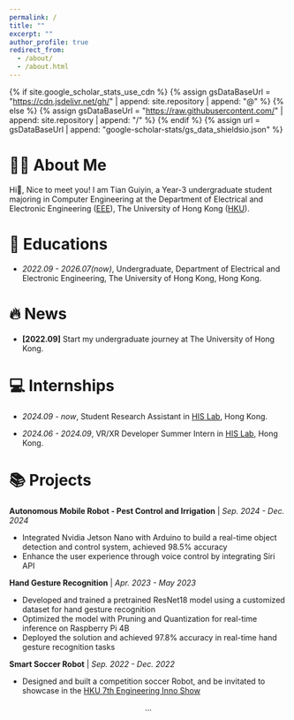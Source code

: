 ```yaml
---
permalink: /
title: ""
excerpt: ""
author_profile: true
redirect_from: 
  - /about/
  - /about.html
---
```


{% if site.google_scholar_stats_use_cdn %}
{% assign gsDataBaseUrl = "https://cdn.jsdelivr.net/gh/" | append: site.repository | append: "@" %}
{% else %}
{% assign gsDataBaseUrl = "https://raw.githubusercontent.com/" | append: site.repository | append: "/" %}
{% endif %}
{% assign url = gsDataBaseUrl | append: "google-scholar-stats/gs_data_shieldsio.json" %}

<span class='anchor' id='about-me'></span>
# 👨‍🎓 About Me
Hi👋, Nice to meet you! I am Tian Guiyin, a Year-3 undergraduate student majoring in Computer Engineering at the Department of Electrical and Electronic Engineering ([EEE](https://www.eee.hku.hk/)), The University of Hong Kong ([HKU](https://www.hku.hk/)).

<!-- My research interest includes neural machine translation and computer vision. I have published more than 100 papers at the top international AI conferences with total <a href='https://scholar.google.com/citations?user=YSHAEiAAAAAJ'>google scholar citations <strong><span id='total_cit'>260000+</span></strong></a> (You can also use google scholar badge <a href='https://scholar.google.com/citations?user=YSHAEiAAAAAJ'><img src="https://img.shields.io/endpoint?url={{ url | url_encode }}&logo=Google%20Scholar&labelColor=f6f6f6&color=9cf&style=flat&label=citations"></a>). -->




<!-- # 📝 Publications

<div class='paper-box'><div class='paper-box-image'><div><div class="badge">CVPR 2016</div><img src='images/500x300.png' alt="sym" width="100%"></div></div>
<div class='paper-box-text' markdown="1">

[Deep Residual Learning for Image Recognition](https://openaccess.thecvf.com/content_cvpr_2016/papers/He_Deep_Residual_Learning_CVPR_2016_paper.pdf)

**Kaiming He**, Xiangyu Zhang, Shaoqing Ren, Jian Sun

[**Project**](https://scholar.google.com/citations?view_op=view_citation&hl=zh-CN&user=DhtAFkwAAAAJ&citation_for_view=DhtAFkwAAAAJ:ALROH1vI_8AC) <strong><span class='show_paper_citations' data='DhtAFkwAAAAJ:ALROH1vI_8AC'></span></strong>
- Lorem ipsum dolor sit amet, consectetur adipiscing elit. Vivamus ornare aliquet ipsum, ac tempus justo dapibus sit amet. 
</div>
</div> -->

<!-- - [Lorem ipsum dolor sit amet, consectetur adipiscing elit. Vivamus ornare aliquet ipsum, ac tempus justo dapibus sit amet](https://github.com), A, B, C, **CVPR 2020** -->

<!-- # 🎖 Honors and Awards
- *2021.10* Lorem ipsum dolor sit amet, consectetur adipiscing elit. Vivamus ornare aliquet ipsum, ac tempus justo dapibus sit amet. 
- *2021.09* Lorem ipsum dolor sit amet, consectetur adipiscing elit. Vivamus ornare aliquet ipsum, ac tempus justo dapibus sit amet.  -->

# 📖 Educations
- *2022.09 - 2026.07(now)*, Undergraduate, Department of Electrical and Electronic Engineering, The University of Hong Kong, Hong Kong.

# 🔥 News

- **[2022.09]** Start my undergraduate journey at The University of Hong Kong. 
 
<!-- # 💬 Invited Talks
- *2021.06*, Lorem ipsum dolor sit amet, consectetur adipiscing elit. Vivamus ornare aliquet ipsum, ac tempus justo dapibus sit amet. 
- *2021.03*, Lorem ipsum dolor sit amet, consectetur adipiscing elit. Vivamus ornare aliquet ipsum, ac tempus justo dapibus sit amet.  \| [\[video\]](https://github.com/) -->

# 💻 Internships

- *2024.09 - now*, Student Research Assistant in [HIS Lab](https://www.dase.hku.hk/facilities/human-system-interaction-and-simulation-laboratory-his), Hong Kong.

- *2024.06 - 2024.09*, VR/XR Developer Summer Intern in [HIS Lab](https://www.dase.hku.hk/facilities/human-system-interaction-and-simulation-laboratory-his), Hong Kong.


# 📚 Projects



**Autonomous Mobile Robot - Pest Control and Irrigation** | *Sep. 2024 - Dec. 2024*
  - Integrated Nvidia Jetson Nano with Arduino to build a real-time object detection and control system, achieved 98.5% accuracy
  - Enhance the user experience through voice control by integrating Siri API

**Hand Gesture Recognition** | *Apr. 2023 - May 2023*
  - Developed and trained a pretrained ResNet18 model using a customized dataset for hand gesture recognition
  - Optimized the model with Pruning and Quantization for real-time inference on Raspberry Pi 4B
  - Deployed the solution and achieved 97.8% accuracy in real-time hand gesture recognition tasks

**Smart Soccer Robot** | *Sep. 2022 - Dec. 2022*
  - Designed and built a competition soccer Robot, and be invitated to showcase in the [HKU 7th Engineering Inno Show](https://innoacademy.engg.hku.hk/robota/)

<center>...</center>